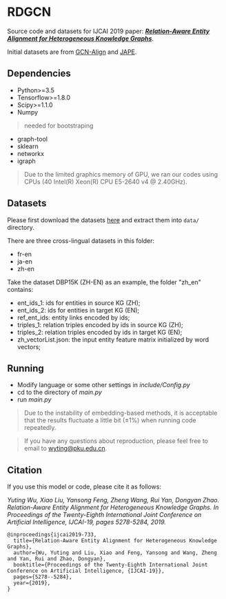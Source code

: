 # RDGCN

Source code and datasets for IJCAI 2019 paper: ***[Relation-Aware Entity Alignment for Heterogeneous Knowledge Graphs](https://arxiv.org/pdf/1908.08210.pdf)***.

Initial datasets are from [GCN-Align](https://github.com/1049451037/GCN-Align) and [JAPE](https://github.com/nju-websoft/JAPE).

## Dependencies

* Python>=3.5
* Tensorflow>=1.8.0
* Scipy>=1.1.0
* Numpy
> needed for bootstraping
* graph-tool
* sklearn
* networkx
* igraph


> Due to the limited graphics memory of GPU, we ran our codes using CPUs (40  Intel(R) Xeon(R) CPU E5-2640 v4 @ 2.40GHz).

## Datasets

Please first download the datasets [here](https://drive.google.com/drive/folders/13u-4r4aJbjhUPRbDXrVFA3QfQS0y_8Ye?usp=sharing) and extract them into `data/` directory.

There are three cross-lingual datasets in this folder:
- fr-en
- ja-en
- zh-en

Take the dataset DBP15K (ZH-EN) as an example, the folder "zh_en" contains:
* ent_ids_1: ids for entities in source KG (ZH);
* ent_ids_2: ids for entities in target KG (EN);
* ref_ent_ids: entity links encoded by ids;
* triples_1: relation triples encoded by ids in source KG (ZH);
* triples_2: relation triples encoded by ids in target KG (EN);
* zh_vectorList.json: the input entity feature matrix initialized by word vectors;

## Running

* Modify language or some other settings in *include/Config.py*
* cd to the directory of *main.py*
* run *main.py*

> Due to the instability of embedding-based methods, it is acceptable that the results fluctuate a little bit (±1%) when running code repeatedly.

> If you have any questions about reproduction, please feel free to email to wyting@pku.edu.cn.

## Citation

If you use this model or code, please cite it as follows:

*Yuting Wu, Xiao Liu, Yansong Feng, Zheng Wang, Rui Yan, Dongyan Zhao. Relation-Aware Entity Alignment for Heterogeneous Knowledge Graphs. In Proceedings of the Twenty-Eighth International Joint Conference on Artificial Intelligence, IJCAI-19, pages 5278-5284, 2019.*

```
@inproceedings{ijcai2019-733,
  title={Relation-Aware Entity Alignment for Heterogeneous Knowledge Graphs},
  author={Wu, Yuting and Liu, Xiao and Feng, Yansong and Wang, Zheng and Yan, Rui and Zhao, Dongyan},
  booktitle={Proceedings of the Twenty-Eighth International Joint Conference on Artificial Intelligence, {IJCAI-19}},            
  pages={5278--5284},
  year={2019},
}
```
